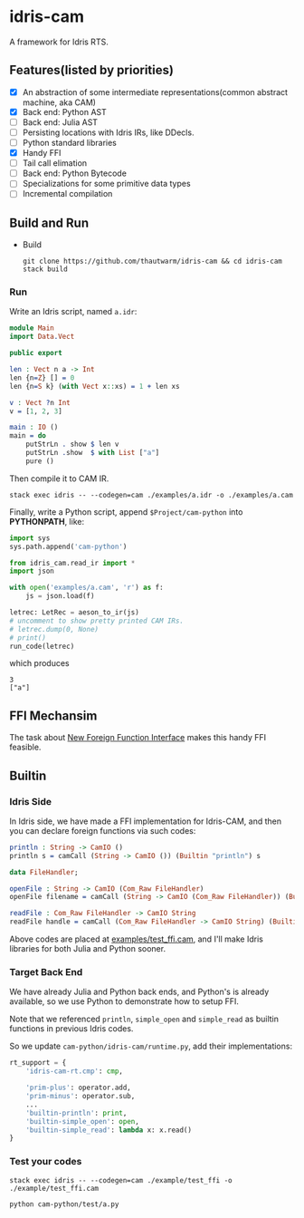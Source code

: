 # idris-cam

A framework for Idris RTS.


## Features(listed by priorities)

- [x] An abstraction of some intermediate representations(common abstract machine, aka CAM)
- [x] Back end: Python AST
- [ ] Back end: Julia AST
- [ ] Persisting locations with Idris IRs, like DDecls.
- [ ] Python standard libraries
- [x] Handy FFI
- [ ] Tail call elimation
- [ ] Back end: Python Bytecode
- [ ] Specializations for some primitive data types
- [ ] Incremental compilation

## Build and Run

- Build

    ```
    git clone https://github.com/thautwarm/idris-cam && cd idris-cam
    stack build
    ```

### Run

Write an Idris script, named `a.idr`:

```idris
module Main
import Data.Vect

public export

len : Vect n a -> Int
len {n=Z} [] = 0
len {n=S k} (with Vect x::xs) = 1 + len xs

v : Vect ?n Int
v = [1, 2, 3]

main : IO ()
main = do
    putStrLn . show $ len v
    putStrLn .show  $ with List ["a"]
    pure ()
```

Then compile it to CAM IR.
```
stack exec idris -- --codegen=cam ./examples/a.idr -o ./examples/a.cam
```

Finally, write a Python script, append `$Project/cam-python` into **PYTHONPATH**, like:

```python
import sys
sys.path.append('cam-python')

from idris_cam.read_ir import *
import json

with open('examples/a.cam', 'r') as f:
    js = json.load(f)

letrec: LetRec = aeson_to_ir(js)
# uncomment to show pretty printed CAM IRs.
# letrec.dump(0, None)
# print()
run_code(letrec)
```
which produces
```
3
["a"]
```

## FFI Mechansim


The task about [New Foreign Function Interface](http://docs.idris-lang.org/en/latest/reference/ffi.html)
makes this handy FFI feasible.

## Builtin


### Idris Side

In Idris side, we have made a FFI implementation for Idris-CAM, and then you can
declare foreign functions via such codes:

```idris
println : String -> CamIO ()
println s = camCall (String -> CamIO ()) (Builtin "println") s

data FileHandler;

openFile : String -> CamIO (Com_Raw FileHandler)
openFile filename = camCall (String -> CamIO (Com_Raw FileHandler)) (Builtin "simple_open") filename

readFile : Com_Raw FileHandler -> CamIO String
readFile handle = camCall (Com_Raw FileHandler -> CamIO String) (Builtin "simple_read") handle
```

Above codes are placed at [examples/test_ffi.cam](https://github.com/thautwarm/idris-cam/blob/master/examples/test_ffi.idr), and I'll make Idris libraries for both Julia and Python sooner.


### Target Back End

We have already Julia and Python back ends, and Python's is already available, so we use Python to demonstrate how
to setup FFI.

Note that we referenced `println`, `simple_open` and `simple_read` as builtin functions in previous Idris codes.

So we update `cam-python/idris-cam/runtime.py`, add their
implementations:

```python
rt_support = {
    'idris-cam-rt.cmp': cmp,

    'prim-plus': operator.add,
    'prim-minus': operator.sub,
    ...
    'builtin-println': print,
    'builtin-simple_open': open,
    'builtin-simple_read': lambda x: x.read()
}
```

### Test your codes

```
stack exec idris -- --codegen=cam ./example/test_ffi -o ./example/test_ffi.cam

python cam-python/test/a.py
```